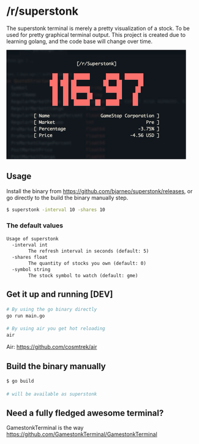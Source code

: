 # /r/superstonk

The superstonk terminal is merely a pretty visualization of a stock. To be used for pretty graphical terminal output.
This project is created due to learning golang, and the code base will change over time.

![PRE](./gifs/pre.gif)
## Usage

Install the binary from <https://github.com/bjarneo/superstonk/releases>, or go directly to the build the binary manually step.

```bash
$ superstonk -interval 10 -shares 10
```

### The default values

```
Usage of superstonk
  -interval int
    	The refresh interval in seconds (default: 5)
  -shares float
    	The quantity of stocks you own (default: 0)
  -symbol string
    	The stock symbol to watch (default: gme)

```

## Get it up and running [DEV]

```bash
# By using the go binary directly
go run main.go

# By using air you get hot reloading
air
```

Air: [<https://github.com/cosmtrek/air>](https://github.com/cosmtrek/air)

## Build the binary manually

```bash
$ go build

# will be available as superstonk
```

## Need a fully fledged awesome terminal?

GamestonkTerminal is the way <https://github.com/GamestonkTerminal/GamestonkTerminal>
